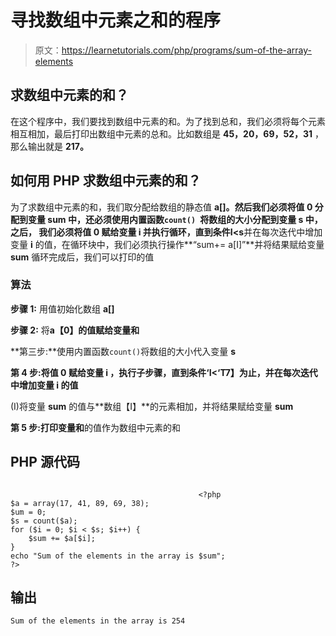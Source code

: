 # 寻找数组中元素之和的程序

> 原文：<https://learnetutorials.com/php/programs/sum-of-the-array-elements>

## 求数组中元素的和？

在这个程序中，我们要找到数组中元素的和。为了找到总和，我们必须将每个元素相互相加，最后打印出数组中元素的总和。比如数组是 **45，20，69，52，31** ，那么输出就是 **217。**

## 如何用 PHP 求数组中元素的和？

为了求数组中元素的和，我们取分配给数组的静态值 **a[]。**然后我们必须将值 **0** 分配到变量 sum 中，还必须使用内置函数`count() `将数组的大小分配到变量 **s** 中，之后， 我们必须将值 **0** 赋给变量 **i** 并执行循环，直到条件**I<s**并在每次迭代中增加变量 **i** 的值，在循环块中，我们必须执行操作**“sum+= a[I]”**并将结果赋给变量 **sum** 循环完成后，我们可以打印的值

### 算法

**步骤 1:** 用值初始化数组 **a[]**

**步骤 2:** 将**a【0】**的值赋给变量**和**

**第三步:**使用内置函数`count()`将数组的大小代入变量 **s**

**第 4 步:**将值 **0** 赋给变量 **i** ，执行子步骤，直到条件**‘I<‘T7】为止，并在每次迭代中增加变量 **i** 的值**

(I)将变量 **sum** 的值与**数组【I】**的元素相加，并将结果赋给变量 **sum**

**第 5 步:**打印变量**和**的值作为数组中元素的和

## PHP 源代码

```

                                          <?php
$a = array(17, 41, 89, 69, 38);
$um = 0;
$s = count($a);
for ($i = 0; $i < $s; $i++) {
    $sum += $a[$i];
}
echo "Sum of the elements in the array is $sum";
?>

```

## 输出

```
Sum of the elements in the array is 254
```